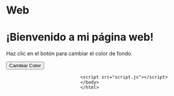 # Web
<!DOCTYPE html>
<html lang="es">
<head>
    <meta charset="UTF-8">
        <meta name="viewport" content="width=device-width, initial-scale=1.0">
            <title>Mi Página Web</title>
                <link rel="stylesheet" href="styles.css">
                </head>
                <body>
                    <h1>¡Bienvenido a mi página web!</h1>
                        <p>Haz clic en el botón para cambiar el color de fondo.</p>
                            <button onclick="cambiarColor()">Cambiar Color</button>

                                <script src="script.js"></script>
                                </body>
                                </html>